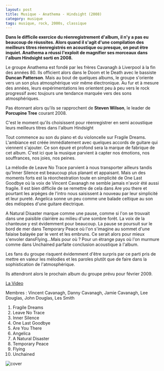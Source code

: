 ```yaml
---
layout: post
title: Musique - Anathema - Hindsight (2008)
category: musique
tags: musique, rock, 2000s, classique
---
```


**Dans le difficile exercice du réenregistrement d'album, il n'y a pas eu beaucoup de réussites. Alors quand il s'agit d'une compilation des meilleurs titres réenregistrés en acoustique ou presque, on peut être inquiet. Anathema a réussi l'exploit de magnifier ses morceaux dans l'album Hindsight sorti en 2008.**


Le groupe Anathema est fondé par les frères Cavanagh à Liverpool à la fin des années 80. Ils officient alors dans le Doom et le Death avec le bassiste **Duncan Patterson**. Mais au bout de quelques albums, le groupe s'oriente vers un son plus atmosphérique voir même électronique. Au fur et à mesure des années, leurs expérimentations les orientent peu à peu vers le rock progressif avec toujours une tendance marquée vers des sons atmosphériques.

Pas étonnant alors qu'ils se rapprochent de **Steven Wilson**, le leader de **Porcupine Tree** courant 2008.

C'est le moment qu'ils choisissent pour réenregistrer en semi acoustique leurs meilleurs titres dans l'album Hindsight

Tout commence au son du piano et du violoncelle sur Fragile Dreams. L'ambiance est créée immédiatement avec quelques accords de guitare qui viennent s'ajouter. Ce son épuré et profond sera la marque de fabrique de cet album. C'est ici que la musique parvient à capter nos émotions, nos souffrances, nos joies, nos peines.

La mélodie de Leave No Trace parvient à nous transporter ailleurs tandis qu'Inner Silence est beaucoup plus planant et appaisant. Mais un des moments forts est la réorchestration toute en simplicité de One Last Goodbye où la voix de Vincent Cavanagh ne semble jamais n'avoir été aussi fragile. Il est bien difficile de se remettre de cela dans Are you there et pourtant les arpèges de l'intro nous saisissent à nouveau par leur simplicité et leur pureté. Angelica sonne un peu comme une balade celtique au son des mélopées d'une guitare électrique.

A Natural Disaster marque comme une pause, comme si l'on se trouvait dans une paisible clairière au milieu d'une sombre forêt. La voix de la chanteuse y est évidemment pour beaucoup. La pause se poursuit sur le bord de mer dans Temporary Peace où l'on s'imagine au sommet d'une falaise balayée par le vent et les embruns. Ce serait alors pour mieux s'envoler dansFlying…Mais pour où ? Pour un étrange pays où l'on murmure comme dans Unchained parfaite conclusion acoustique à l'album.

Les fans du groupe risquent évidemment d'être surpris par ce parti pris de mettre en valeur les mélodies et les paroles plutôt que de faire dans la sophistication de l'atmosphérique.

Ils attendront alors le prochain album du groupe prévu pour février 2009.


[La Video](https://www.youtube.com/watch?v=TyixOmMcLgo)

Membres : Vincent Cavanagh, Danny Cavanagh, Jamie Cavanagh, Lee Douglas, John Douglas, Les Smith

1. Fragile Dreams 
2. Leave No Trace 
3. Inner Silence 
4. One Last Goodbye 
5. Are You There 
6. Angelica 
7. A Natural Disaster 
8. Temporary Peace 
9. Flying 
10. Unchained

![cover](http://cheziceman.files.wordpress.com/2014/11/anathemahindsight.jpg)


